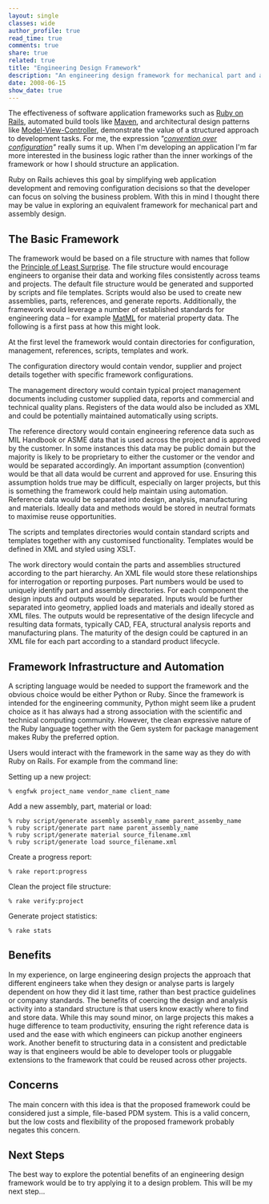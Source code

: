 ```yaml
---
layout: single
classes: wide
author_profile: true
read_time: true
comments: true
share: true
related: true
title: "Engineering Design Framework"
description: "An engineering design framework for mechanical part and assembly design."
date: 2008-06-15
show_date: true
---
```


The effectiveness of software application frameworks such as [Ruby on Rails](https://rubyonrails.org/), automated build tools like [Maven](https://maven.apache.org/), and architectural design patterns like [Model-View-Controller](https://en.wikipedia.org/wiki/Model%E2%80%93view%E2%80%93controller), demonstrate the value of a structured approach to development tasks. For me, the expression _"[convention over configuration](https://en.wikipedia.org/wiki/Convention_over_configuration)"_ really sums it up. When I'm developing an application I'm far more interested in the business logic rather than the inner workings of the framework or how I should structure an application.

Ruby on Rails achieves this goal by simplifying web application development and removing configuration decisions so that the developer can focus on solving the business problem. With this in mind I thought there may be value in exploring an equivalent framework for mechanical part and assembly design.


## The Basic Framework
The framework would be based on a file structure with names that follow the [Principle of Least Surprise](https://en.wikipedia.org/wiki/Principle_of_least_astonishment). The file structure would encourage engineers to organise their data and working files consistently across teams and projects. The default file structure would be generated and supported by scripts and file templates. Scripts would also be used to create new assemblies, parts, references, and generate reports. Additionally, the framework would leverage a number of established standards for engineering data – for example [MatML](https://www.nist.gov/publications/matml-version-30-schema) for material property data. The following is a first pass at how this might look.

At the first level the framework would contain directories for configuration, management, references, scripts, templates and work.

The configuration directory would contain vendor, supplier and project details together with specific framework configurations.

The management directory would contain typical project management documents including customer supplied data, reports and commercial and technical quality plans. Registers of the data would also be included as XML and could be potentially maintained automatically using scripts.

The reference directory would contain engineering reference data such as MIL Handbook or ASME data that is used across the project and is approved by the customer. In some instances this data may be public domain but the majority is likely to be proprietary to either the customer or the vendor and would be separated accordingly. An important assumption (convention) would be that all data would be current and approved for use. Ensuring this assumption holds true may be difficult, especially on larger projects, but this is something the framework could help maintain using automation. Reference data would be separated into design, analysis, manufacturing and materials. Ideally data and methods would be stored in neutral formats to maximise reuse opportunities.

The scripts and templates directories would contain standard scripts and templates together with any customised functionality. Templates would be defined in XML and styled using XSLT.

The work directory would contain the parts and assemblies structured according to the part hierarchy. An XML file would store these relationships for interrogation or reporting purposes. Part numbers would be used to uniquely identify part and assembly directories. For each component the design inputs and outputs would be separated. Inputs would be further separated into geometry, applied loads and materials and ideally stored as XML files. The outputs would be representative of the design lifecycle and resulting data formats, typically CAD, FEA, structural analysis reports and manufacturing plans. The maturity of the design could be captured in an XML file for each part according to a standard product lifecycle.

## Framework Infrastructure and Automation
A scripting language would be needed to support the framework and the obvious choice would be either Python or Ruby. Since the framework is intended for the engineering community, Python might seem like a prudent choice as it has always had a strong association with the scientific and technical computing community. However, the clean expressive nature of the Ruby language together with the Gem system for package management makes Ruby the preferred option.

Users would interact with the framework in the same way as they do with Ruby on Rails. For example from the command line:

Setting up a new project:
```
% engfwk project_name vendor_name client_name
```

Add a new assembly, part, material or load:
```
% ruby script/generate assembly assembly_name parent_assemby_name
% ruby script/generate part name parent_assembly_name
% ruby script/generate material source_filename.xml
% ruby script/generate load source_filename.xml
```

Create a progress report:
```
% rake report:progress
```

Clean the project file structure:
```
% rake verify:project
```

Generate project statistics:
```
% rake stats
```

## Benefits
In my experience, on large engineering design projects the approach that different engineers take when they design or analyse parts is largely dependent on how they did it last time, rather than best practice guidelines or company standards. The benefits of coercing the design and analysis activity into a standard structure is that users know exactly where to find and store data. While this may sound minor, on large projects this makes a huge difference to team productivity, ensuring the right reference data is used and the ease with which engineers can pickup another engineers work. Another benefit to structuring data in a consistent and predictable way is that engineers would be able to developer tools or pluggable extensions to the framework that could be reused across other projects.

## Concerns
The main concern with this idea is that the proposed framework could be considered just a simple, file-based PDM system. This is a valid concern, but the low costs and flexibility of the proposed framework probably negates this concern.

## Next Steps
The best way to explore the potential benefits of an engineering design framework would be to try applying it to a design problem. This will be my next step…
